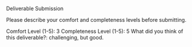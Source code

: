 Deliverable Submission

Please describe your comfort and completeness levels before submitting.

Comfort Level (1-5):
3
Completeness Level (1-5):
5
What did you think of this deliverable?:
challenging, but good.